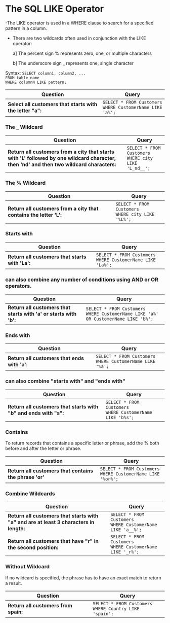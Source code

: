 # The SQL LIKE Operator
 -The LIKE operator is used in a WHERE clause to search for a specified pattern in a column.

 - There are two wildcards often used in conjunction with the LIKE operator:

      a] The percent sign % represents zero, one, or multiple characters
    
      b] The underscore sign _ represents one, single character

   
Syntax:
`SELECT column1, column2, ...` <br> `FROM table_name` <br> `WHERE columnN LIKE pattern;`

| Question                                              | Query                                       |
|-------------------------------------------------------|---------------------------------------------|
| **Select all customers that starts with the letter "a":** | `SELECT * FROM Customers` <br> `WHERE CustomerName LIKE 'a%';` |


### The _ Wildcard

| Question                                              | Query                                       |
|-------------------------------------------------------|---------------------------------------------|
| **Return all customers from a city that starts with 'L' followed by one wildcard character, then 'nd' and then two wildcard characters:** | `SELECT * FROM Customers` <br> `WHERE city LIKE 'L_nd__';` |


### The % Wildcard

|Question                                              | Query                                       |
|-------------------------------------------------------|---------------------------------------------|
| **Return all customers from a city that contains the letter 'L':** | `SELECT * FROM Customers` <br> `WHERE city LIKE '%L%';` |


### Starts with

|Question                                              | Query                                       |
|-------------------------------------------------------|---------------------------------------------|
| **Return all customers that starts with 'La':** | `SELECT * FROM Customers` <br> `WHERE CustomerName LIKE 'La%';` |


### can also combine any number of conditions using AND or OR operators.

|Question                                              | Query                                       |
|-------------------------------------------------------|---------------------------------------------|
| **Return all customers that starts with 'a' or starts with 'b':** | `SELECT * FROM Customers` <br> `WHERE CustomerName LIKE 'a%' OR CustomerName LIKE 'b%';` |

### Ends with

|Question                                              | Query                                       |
|-------------------------------------------------------|---------------------------------------------|
| **Return all customers that ends with 'a':** | `SELECT * FROM Customers` <br> `WHERE CustomerName LIKE '%a';` |


### can also combine "starts with" and "ends with"

|Question                                              | Query                                       |
|-------------------------------------------------------|---------------------------------------------|
| **Return all customers that starts with "b" and ends with "s":** | `SELECT * FROM Customers` <br> `WHERE CustomerName LIKE 'b%s';` |


### Contains
To return records that contains a specific letter or phrase, add the % both before and after the letter or phrase.

|Question                                              | Query                                       |
|-------------------------------------------------------|---------------------------------------------|
| **Return all customers that contains the phrase 'or'** | `SELECT * FROM Customers` <br> `WHERE CustomerName LIKE '%or%';` |


### Combine Wildcards

|Question                                              | Query                                       |
|-------------------------------------------------------|---------------------------------------------|
| **Return all customers that starts with "a" and are at least 3 characters in length:** | `SELECT * FROM Customers` <br> `WHERE CustomerName LIKE 'a__%';` |
| **Return all customers that have "r" in the second position:** | `SELECT * FROM Customers` <br> `WHERE CustomerName LIKE '_r%';` |


### Without Wildcard


If no wildcard is specified, the phrase has to have an exact match to return a result.

|Question                                              | Query                                       |
|-------------------------------------------------------|---------------------------------------------|
| **Return all customers from spain:** | `SELECT * FROM Customers` <br> `WHERE Country LIKE 'spain';` |


